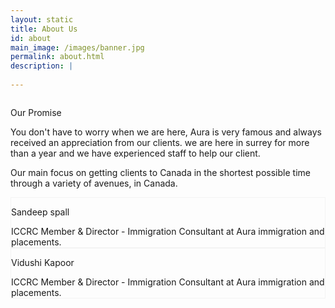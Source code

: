 ```yaml
---
layout: static
title: About Us
id: about
main_image: /images/banner.jpg
permalink: about.html
description: |
 
---
```

<div class="ui vertical stripe about_sec" >
        <div class="ui container">
            <div class="ui grid center-aligned stackable ">
                    <div class="ten wide tablet ten wide computer column sixteen wide mobile">
                        <div class="ui segment p_50 theme_bg_green white">
                                <p class="section_heading mb_20 theme_green white">Our Promise</p>
                                <p class="p_16 mb_20 white">
                                        You don't have to worry when we are here, Aura is very famous and always received an appreciation from our clients. we are here in surrey for more than a year and we have experienced staff to help our client.
                                </p>
                                <p class="p_16 mb_30 white">
                                      Our main focus on getting clients to Canada in the shortest possible time through a variety of avenues, in Canada.
                                </p>
                        </div>
                    </div>
            </div>
        </div>
    </div>
<div class="ui vertical stripe pad_100 client_say"  >
        <div class="ui container">
                <div class="ui grid three column row stackable centered aligned">
                    <div class="column">
                        <div class="ui link">
                            <div class=" m-0-auto">
                                <div class="text_center mt_20 wrap-div gray_bg pad-20" style="border: 1px solid #f3f3f3;">
                                    <div class="p_26 mb_20 upppercase"><p class="theme_green" href="#">Sandeep spall</p></div>
                                    <div class="p_16 mb_20">
                                           ICCRC Member & Director - Immigration Consultant at Aura immigration and placements.
                                    </div>
                                </div>
                            </div>
                        </div>
                    </div>
                    <div class="column">
                        <div class="ui link">
                            <div class=" m-0-auto">
                                <div class="text_center mt_20 wrap-div gray_bg pad-20" style="border: 1px solid #f3f3f3;">
                                    <div class="p_26 mb_20 upppercase"><p class="theme_green" href="#">Vidushi Kapoor</p></div>
                                    <div class="p_16 mb_20">
                                           ICCRC Member & Director - Immigration Consultant at Aura immigration and placements.
                                    </div>
                                </div>
                            </div>
                        </div>
                    </div>
                </div>
        </div>
</div>
